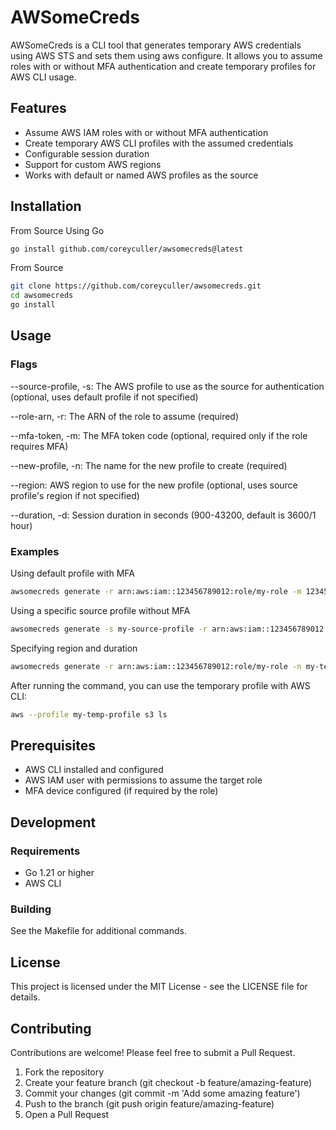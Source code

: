 # AWSomeCreds

AWSomeCreds is a CLI tool that generates temporary AWS credentials using AWS STS and sets them using aws configure. It allows you to assume roles with or without MFA authentication and create temporary profiles for AWS CLI usage.

## Features

- Assume AWS IAM roles with or without MFA authentication
- Create temporary AWS CLI profiles with the assumed credentials
- Configurable session duration
- Support for custom AWS regions
- Works with default or named AWS profiles as the source

## Installation

From Source
Using Go
```bash
go install github.com/coreyculler/awsomecreds@latest
```

From Source
```bash
git clone https://github.com/coreyculler/awsomecreds.git
cd awsomecreds
go install
```

## Usage

### Flags

--source-profile, -s: The AWS profile to use as the source for authentication (optional, uses default profile if not specified)

--role-arn, -r: The ARN of the role to assume (required)

--mfa-token, -m: The MFA token code (optional, required only if the role requires MFA)

--new-profile, -n: The name for the new profile to create (required)

--region: AWS region to use for the new profile (optional, uses source profile's region if not specified)

--duration, -d: Session duration in seconds (900-43200, default is 3600/1 hour)

### Examples

Using default profile with MFA

```bash
awsomecreds generate -r arn:aws:iam::123456789012:role/my-role -m 123456 -n my-temp-profile
```

Using a specific source profile without MFA

```bash
awsomecreds generate -s my-source-profile -r arn:aws:iam::123456789012:role/my-role -n my-temp-profile
```

Specifying region and duration

```bash
awsomecreds generate -r arn:aws:iam::123456789012:role/my-role -n my-temp-profile --region us-west-2 -d 7200
```

After running the command, you can use the temporary profile with AWS CLI:

```bash
aws --profile my-temp-profile s3 ls
```

## Prerequisites

- AWS CLI installed and configured
- AWS IAM user with permissions to assume the target role
- MFA device configured (if required by the role)

## Development

### Requirements
- Go 1.21 or higher
- AWS CLI

### Building
See the Makefile for additional commands.

## License
This project is licensed under the MIT License - see the LICENSE file for details.

## Contributing
Contributions are welcome! Please feel free to submit a Pull Request.
1. Fork the repository
2. Create your feature branch (git checkout -b feature/amazing-feature)
3. Commit your changes (git commit -m 'Add some amazing feature')
4. Push to the branch (git push origin feature/amazing-feature)
5. Open a Pull Request
